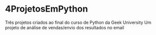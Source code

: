 # 4ProjetosEmPython
Três projetos criados ao final do curso de Python da Geek University
Um projeto de análise de vendas/envio dos resultados no email 
